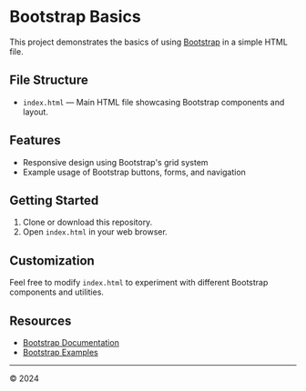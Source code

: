 # Bootstrap Basics

This project demonstrates the basics of using [Bootstrap](https://getbootstrap.com/) in a simple HTML file.

## File Structure

- `index.html` &mdash; Main HTML file showcasing Bootstrap components and layout.

## Features

- Responsive design using Bootstrap's grid system
- Example usage of Bootstrap buttons, forms, and navigation

## Getting Started

1. Clone or download this repository.
2. Open `index.html` in your web browser.

## Customization

Feel free to modify `index.html` to experiment with different Bootstrap components and utilities.

## Resources

- [Bootstrap Documentation](https://getbootstrap.com/docs/)
- [Bootstrap Examples](https://getbootstrap.com/docs/5.3/examples/)

---

© 2024
